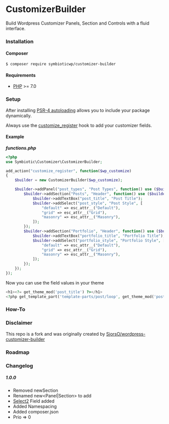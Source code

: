# CustomizerBuilder

Build Wordpress Customizer Panels, Section and Controls with a fluid interface.

### Installation


#### Composer

```shell
$ composer require symbioticwp/customizer-builder
```

#### Requirements

* [PHP](http://php.net/manual/en/install.php) >= 7.0

### Setup

After installing [PSR-4 autoloading](https://www.php-fig.org/psr/psr-4/) allows you
to include your package dynamically.

Always use the [customize_register](https://developer.wordpress.org/reference/hooks/customize_register/) 
hook to add your customizer fields.


#### Example
***functions.php***
```php
<?php
use Symbiotic\Customizer\CustomizerBuilder;

add_action("customize_register", function($wp_customize)
{
	$builder = new CustomizerBuilder($wp_customize);

	$builder->addPanel("post_types", "Post Types", function() use ($builder) {
		$builder->addSection("Posts", "Header", function() use ($builder) {
			$builder->addTextBox("post_title", "Post Title");
			$builder->addSelect("post_style", "Post Style", [
				"default" => esc_attr__("Default"),
				"grid" => esc_attr__("Grid"),
				"masonry" => esc_attr__("Masonry"),
			]);
		});
		$builder->addSection("Portfolio", "Header", function() use ($builder) {
			$builder->addTextBox("portfolio_title", "Portfolio Title");
			$builder->addSelect("portfolio_style", "Portfolio Style", [
				"default" => esc_attr__("Default"),
				"grid" => esc_attr__("Grid"),
				"masonry" => esc_attr__("Masonry"),
			]);
		});
	});
});
```

Now you can use the field values in your theme

```php
<h1><?= get_theme_mod('post_title') ?></h1>
<?php get_template_part('template-parts/post/loop', get_theme_mod('post_style')); ?>
```

### How-To


### Disclaimer

This repo is a fork and was originally created by [SjorsO/wordpress-customizer-builder](https://github.com/SjorsO/wordpress-customizer-builder)


### Roadmap



### Changelog

##### 1.0.0

* Removed newSection
* Renamed new<Panel|Section> to add
* [Select2](https://github.com/select2/select2) Field added 
* Added Namespacing 
* Added composer.json
* Prio => 0